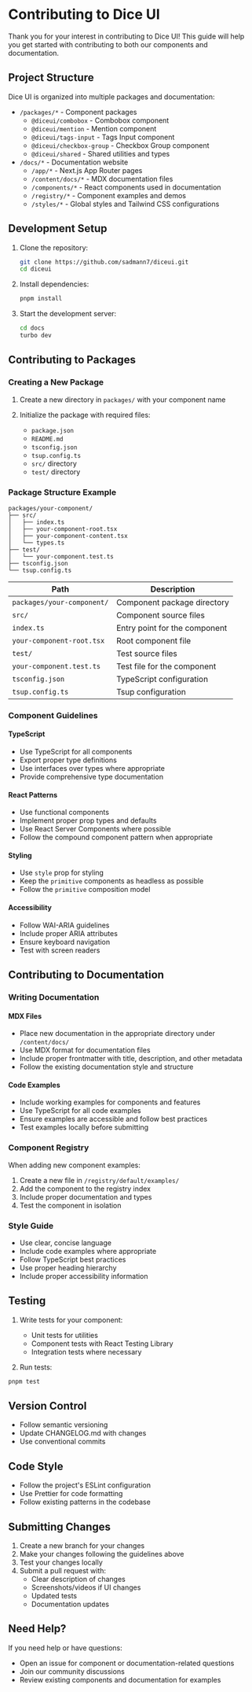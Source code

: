 # Contributing to Dice UI

Thank you for your interest in contributing to Dice UI! This guide will help you get started with contributing to both our components and documentation.

## Project Structure

Dice UI is organized into multiple packages and documentation:

- `/packages/*` - Component packages
  - `@diceui/combobox` - Combobox component
  - `@diceui/mention` - Mention component
  - `@diceui/tags-input` - Tags Input component
  - `@diceui/checkbox-group` - Checkbox Group component
  - `@diceui/shared` - Shared utilities and types
- `/docs/*` - Documentation website
  - `/app/*` - Next.js App Router pages
  - `/content/docs/*` - MDX documentation files
  - `/components/*` - React components used in documentation
  - `/registry/*` - Component examples and demos
  - `/styles/*` - Global styles and Tailwind CSS configurations

## Development Setup

1. Clone the repository:

   ```bash
   git clone https://github.com/sadmann7/diceui.git
   cd diceui
   ```

2. Install dependencies:

   ```bash
   pnpm install

   ```

3. Start the development server:

   ```bash
   cd docs
   turbo dev
   ```

## Contributing to Packages

### Creating a New Package

1. Create a new directory in `packages/` with your component name
2. Initialize the package with required files:

   - `package.json`
   - `README.md`
   - `tsconfig.json`
   - `tsup.config.ts`
   - `src/` directory
   - `test/` directory

### Package Structure Example

```text
packages/your-component/
├── src/
│   ├── index.ts
│   ├── your-component-root.tsx
│   ├── your-component-content.tsx
│   └── types.ts
├── test/
│   └── your-component.test.ts
├── tsconfig.json
└── tsup.config.ts
```

| Path | Description |
| --- | --- |
| `packages/your-component/` | Component package directory |
| `src/` | Component source files |
| `index.ts` | Entry point for the component |
| `your-component-root.tsx` | Root component file |
| `test/` | Test source files |
| `your-component.test.ts` | Test file for the component |
| `tsconfig.json` | TypeScript configuration |
| `tsup.config.ts` | Tsup configuration |

### Component Guidelines

#### TypeScript

- Use TypeScript for all components
- Export proper type definitions
- Use interfaces over types where appropriate
- Provide comprehensive type documentation

#### React Patterns

- Use functional components
- Implement proper prop types and defaults
- Use React Server Components where possible
- Follow the compound component pattern when appropriate

#### Styling

- Use `style` prop for styling
- Keep the `primitive` components as headless as possible
- Follow the `primitive` composition model

#### Accessibility

- Follow WAI-ARIA guidelines
- Include proper ARIA attributes
- Ensure keyboard navigation
- Test with screen readers

## Contributing to Documentation

### Writing Documentation

#### MDX Files

- Place new documentation in the appropriate directory under `/content/docs/`
- Use MDX format for documentation files
- Include proper frontmatter with title, description, and other metadata
- Follow the existing documentation style and structure

#### Code Examples

- Include working examples for components and features
- Use TypeScript for all code examples
- Ensure examples are accessible and follow best practices
- Test examples locally before submitting

### Component Registry

When adding new component examples:

1. Create a new file in `/registry/default/examples/`
2. Add the component to the registry index
3. Include proper documentation and types
4. Test the component in isolation

### Style Guide

- Use clear, concise language
- Include code examples where appropriate
- Follow TypeScript best practices
- Use proper heading hierarchy
- Include proper accessibility information

## Testing

1. Write tests for your component:
   - Unit tests for utilities
   - Component tests with React Testing Library
   - Integration tests where necessary

1. Run tests:

```bash
pnpm test
```

## Version Control

- Follow semantic versioning
- Update CHANGELOG.md with changes
- Use conventional commits

## Code Style

- Follow the project's ESLint configuration
- Use Prettier for code formatting
- Follow existing patterns in the codebase

## Submitting Changes

1. Create a new branch for your changes
2. Make your changes following the guidelines above
3. Test your changes locally
4. Submit a pull request with:
   - Clear description of changes
   - Screenshots/videos if UI changes
   - Updated tests
   - Documentation updates

## Need Help?

If you need help or have questions:

- Open an issue for component or documentation-related questions
- Join our community discussions
- Review existing components and documentation for examples
